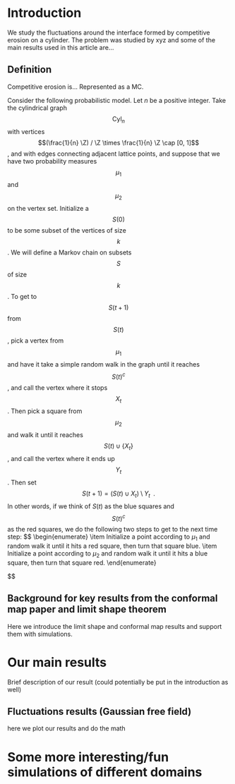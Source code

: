 

# Introduction
We study the fluctuations around the interface formed by competitive erosion on a cylinder.
The problem was studied by xyz and some of the main results used in this article are...

## Definition  
Competitive erosion is... Represented as a MC.

Consider the following probabilistic model. Let $n$ be a positive integer. Take the cylindrical graph $$\text{Cyl}_n$$ with vertices $$(\frac{1}{n} \Z) / \Z \times \frac{1}{n} \Z \cap [0, 1]$$, and with edges connecting adjacent lattice points, and suppose that we have two probability measures $$\mu_1$$ and $$\mu_2$$ on the vertex set. Initialize a $$S(0)$$ to be some subset of the vertices of size $$k$$. We will define a Markov chain on subsets $$S$$ of size $$k$$. To get to $$S(t + 1)$$ from $$S(t)$$, pick a vertex from $$\mu_1$$ and have it take a simple random walk in the graph until it reaches $$S(t)^c$$, and call the vertex where it stops $$X_t$$. Then pick a square from $$\mu_2$$ and walk it until it reaches $$S(t) \cup \{ X_t \}$$, and call the vertex where it ends up $$Y_t$$. Then set
$$S(t+1) = (S(t) \cup X_t) \setminus Y_t \;\;.$$ 
In other words, if we think of $S(t)$ as the blue squares and $$S(t)^c$$ as the red squares, we do the following two steps to get to the next time step:
$$
\begin{enumerate}
  \item  Initialize a point according to $\mu_1$ and random walk it until it hits a red square, then turn that square blue.
  \item Initialize a point according to $\mu_2$ and random walk it until it hits a blue square, then turn that square red.
\end{enumerate}

$$

## Background for key results from the conformal map paper and limit shape theorem
Here we introduce the limit shape and conformal map results and support them with simulations.

# Our main results
Brief description of our result (could potentially be put in the introduction as well)

## Fluctuations results (Gaussian free field)
here we plot our results and do the math

#  Some more interesting/fun simulations of different domains
